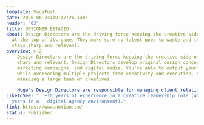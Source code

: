 ```yaml
---
template: VagaPost
date: 2020-06-24T19:47:26.140Z
header: "03"
title: DESIGNER ESTAGIO
about: Design Directors are the driving force keeping the creative side of Huge
  at the top of its game. They make sure no talent goes to waste and the work
  stays sharp and relevant.
overview: >-2
    Design Directors are the driving force keeping the creative side of Huge at   the top of its game. They make sure no talent goes to waste and the work stays
    sharp and relevant. Design Directors develop original design concepts, global
    marketing campaigns, and digital media. You're able to output your best work
    while overseeing multiple projects from creativity and execution, to directly
    managing a large team of creatives. 

    Huge's Design Directors are responsible for managing client relationships related to all things creative, including pitches, and proposals. We want a Director who's craft is high and likes getting her/his hands dirty when needed: you lead by example and you can show how it's done. You'll lead one of Latin America's best design teams, and you'll be the counterpart for Medellin's Design Director.
LikeToSee: "  +10 years of experience in a creative leadership role (at least 5+
  years in a   digital agency environment)."
link: https://www.notion.so/
status: Published
---
```

